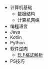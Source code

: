 * 计算机基础
  * 数据结构
  * 计算机网络
* 编程语言
 * Java
 * Kotlin
 * Python
* 软件逆向
  * [ELF格式解析](/python/ELF文件格式解析.md)
* PS技巧
